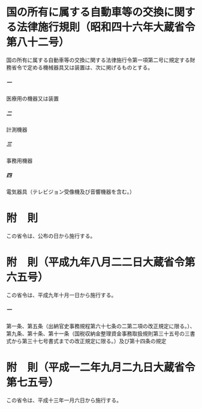 # 国の所有に属する自動車等の交換に関する法律施行規則（昭和四十六年大蔵省令第八十二号）
国の所有に属する自動車等の交換に関する法律施行令第一項第二号に規定する財務省令で定める機械器具又は装置は、次に掲げるものとする。
##### 一
医療用の機器又は装置
##### 二
計測機器
##### 三
事務用機器
##### 四
電気器具（テレビジョン受像機及び音響機器を含む。）
# 附　則
この省令は、公布の日から施行する。
# 附　則（平成九年八月二二日大蔵省令第六五号）
この省令は、平成九年十月一日から施行する。
##### 一
第一条、第五条（出納官史事務規程第六十七条の二第二項の改正規定に限る。）、第九条、第十条、第十一条（国税収納金整理資金事務取扱規則第三十五号の三書式から第三十七号書式までの改正規定に限る。）及び第十四条の規定
# 附　則（平成一二年九月二九日大蔵省令第七五号）
この省令は、平成十三年一月六日から施行する。
